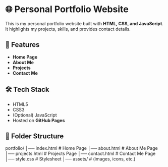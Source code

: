 # 🌐 Personal Portfolio Website

This is my personal portfolio website built with **HTML, CSS, and JavaScript**.  
It highlights my projects, skills, and provides contact details.

## 🚀 Features
- **Home Page** 
- **About Me** 
- **Projects** 
- **Contact Me** 

## 🛠️ Tech Stack
- HTML5  
- CSS3  
- (Optional) JavaScript  
- Hosted on **GitHub Pages**

## 📂 Folder Structure
portfolio/
│── index.html # Home Page
│── about.html # About Me Page
│── projects.html # Projects Page
│── contact.html # Contact Me Page
│── style.css # Stylesheet
│── assets/ # (images, icons, etc.)
